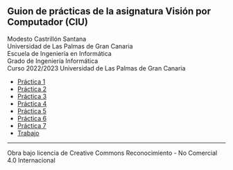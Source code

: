 ## Guion de prácticas de la asignatura Visión por Computador (CIU)

Modesto Castrillón Santana  
Universidad de Las Palmas de Gran Canaria  
Escuela de Ingeniería en Informática  
Grado de Ingeniería Informática  
Curso 2022/2023
Universidad de Las Palmas de Gran Canaria



- [Práctica 1](P1/README.md)
- [Práctica 2](P2/README.md)
- [Práctica 3](P3/README.md)
- [Práctica 4](P4/README.md)
- [Práctica 5](P5/README.md)
- [Práctica 6](P6/README.md)
- [Práctica 7](P7/README.md)
- [Trabajo](Trabajo/README.md)
***
Obra bajo licencia de Creative Commons Reconocimiento - No Comercial 4.0 Internacional
